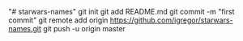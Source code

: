 "# starwars-names"  git init git add README.md git commit -m "first commit" git remote add origin https://github.com/igregor/starwars-names.git git push -u origin master
